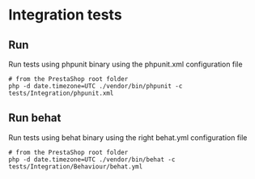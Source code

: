 Integration tests
=================

## Run

Run tests using phpunit binary using the phpunit.xml configuration file

```
# from the PrestaShop root folder
php -d date.timezone=UTC ./vendor/bin/phpunit -c tests/Integration/phpunit.xml
```

## Run behat

Run tests using behat binary using the right behat.yml configuration file

```
# from the PrestaShop root folder
php -d date.timezone=UTC ./vendor/bin/behat -c tests/Integration/Behaviour/behat.yml
```
